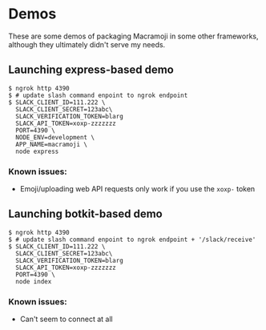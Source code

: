 # Demos

These are some demos of packaging Macramoji in some other frameworks, although they ultimately didn't serve my needs.

## Launching express-based demo
```
$ ngrok http 4390
$ # update slash command enpoint to ngrok endpoint
$ SLACK_CLIENT_ID=111.222 \
  SLACK_CLIENT_SECRET=123abc\
  SLACK_VERIFICATION_TOKEN=blarg
  SLACK_API_TOKEN=xoxp-zzzzzzz
  PORT=4390 \
  NODE_ENV=development \
  APP_NAME=macramoji \
  node express
```

### Known issues:
* Emoji/uploading web API requests only work if you use the `xoxp-` token


## Launching botkit-based demo
```
$ ngrok http 4390
$ # update slash command enpoint to ngrok endpoint + '/slack/receive'
$ SLACK_CLIENT_ID=111.222 \
  SLACK_CLIENT_SECRET=123abc\
  SLACK_VERIFICATION_TOKEN=blarg
  SLACK_API_TOKEN=xoxp-zzzzzzz
  PORT=4390 \
  node index
```

### Known issues:
* Can't seem to connect at all
